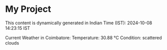 # My Project

This content is dynamically generated in Indian Time (IST): 2024-10-08 14:23:15 IST


Current Weather in Coimbatore:
Temperature: 30.88 °C
Condition: scattered clouds
